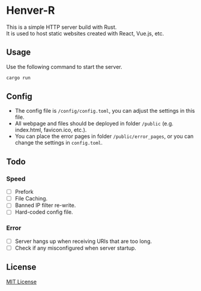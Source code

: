 # Henver-R

This is a simple HTTP server build with Rust.<br />
It is used to host static websites created with React, Vue.js, etc.

## Usage

Use the following command to start the server.

```sh
cargo run
```

## Config

- The config file is `/config/config.toml`, you can adjust the settings in this file.
- All webpage and files should be deployed in folder `/public` (e.g. index.html, favicon.ico, etc.).
- You can place the error pages in folder `/public/error_pages`, or you can change the settings in `config.toml`.

## Todo

### Speed

- [ ] Prefork
- [ ] File Caching.
- [ ] Banned IP filter re-write.
- [ ] Hard-coded config file.

### Error

- [ ] Server hangs up when receiving URIs that are too long.
- [ ] Check if any misconfigured when server startup.

## License

<a href="https://github.com/91d906h4/Henver-R/blob/main/LICENSE">MIT License</a>